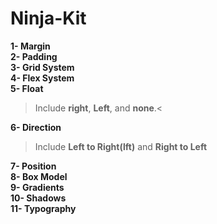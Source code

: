 # Ninja-Kit

**1- Margin**<br/>
**2- Padding**<br/>
**3- Grid System**<br/>
**4- Flex System**<br/>
**5- Float**<br/>
> Include __right__, __Left__, and __none__.< <br/>

**6- Direction**<br/>
> Include __Left to Right(lft)__ and __Right to Left__<br/>

**7- Position**<br>
**8- Box Model**<br>
**9- Gradients**<br>
**10- Shadows**<br>
**11- Typography**<br>
